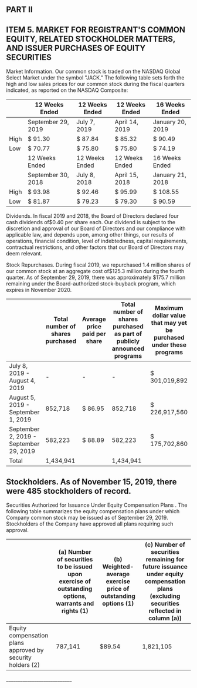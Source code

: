 ## PART II

## ITEM 5. MARKET FOR REGISTRANT'S COMMON EQUITY, RELATED STOCKHOLDER MATTERS, AND ISSUER PURCHASES OF EQUITY SECURITIES

Market Information. Our common stock is traded on the NASDAQ Global Select Market under the symbol "JACK." The following table sets forth the high and low sales prices for our common stock during the fiscal quarters indicated, as reported on the NASDAQ Composite:

|      | 12 Weeks Ended      | 12 Weeks Ended   | 12 Weeks Ended   | 16 Weeks  Ended   |
|------|---------------------|------------------|------------------|-------------------|
|      | September 29,  2019 | July 7,  2019    | April 14,  2019  | January 20,  2019 |
| High | $ 91.30             | $ 87.84          | $ 85.32          | $ 90.49           |
| Low  | $ 70.77             | $ 75.80          | $ 75.80          | $ 74.19           |
|      | 12 Weeks Ended      | 12 Weeks Ended   | 12 Weeks Ended   | 16 Weeks  Ended   |
|      | September 30,  2018 | July 8,  2018    | April 15,  2018  | January 21,  2018 |
| High | $ 93.98             | $ 92.46          | $ 95.99          | $ 108.55          |
| Low  | $ 81.87             | $ 79.23          | $ 79.30          | $ 90.59           |

Dividends. In fiscal 2019 and 2018, the Board of Directors declared four cash dividends of$0.40 per share each. Our dividend is subject to the discretion and approval of our Board of Directors and our compliance with applicable law, and depends upon, among other things, our results of operations, financial condition, level of indebtedness, capital requirements, contractual restrictions, and other factors that our Board of Directors may deem relevant.

Stock Repurchases. During fiscal 2019, we repurchased 1.4 million shares of our common stock at an aggregate cost of$125.3 million during the fourth quarter. As of September 29, 2019, there was approximately $175.7 million remaining under the Board-authorized stock-buyback program, which expires in November 2020.

|                                        | Total number of shares purchased   | Average price paid per share   | Total number of shares purchased as part of publicly announced programs   | Maximum dollar value that may yet be purchased under these programs   |
|----------------------------------------|------------------------------------|--------------------------------|---------------------------------------------------------------------------|-----------------------------------------------------------------------|
| July 8, 2019 - August 4, 2019          | -                                  | -                              | -                                                                         | $ 301,019,892                                                         |
| August 5, 2019 - September 1, 2019     | 852,718                            | $ 86.95                        | 852,718                                                                   | $ 226,917,560                                                         |
| September 2, 2019 - September 29, 2019 | 582,223                            | $ 88.89                        | 582,223                                                                   | $ 175,702,860                                                         |
| Total                                  | 1,434,941                          |                                | 1,434,941                                                                 |                                                                       |

## Stockholders. As of November 15, 2019, there were 485 stockholders of record.

Securities Authorized for Issuance Under Equity Compensation Plans . The following table summarizes the equity compensation plans under which Company common stock may be issued as of September 29, 2019. Stockholders of the Company have approved all plans requiring such approval.

|                                                            | (a) Number of securities to be issued upon exercise of outstanding options, warrants and rights (1)   | (b) Weighted- average exercise price of outstanding options (1)   | (c) Number of securities remaining for future issuance under equity compensation plans (excluding securities reflected in column (a))   |
|------------------------------------------------------------|-------------------------------------------------------------------------------------------------------|-------------------------------------------------------------------|-----------------------------------------------------------------------------------------------------------------------------------------|
| Equity compensation plans approved by security holders (2) | 787,141                                                                                               | $89.54                                                            | 1,821,105                                                                                                                               |

\_\_\_\_\_\_\_\_\_\_\_\_\_\_\_\_\_\_\_\_\_\_\_\_\_\_\_\_